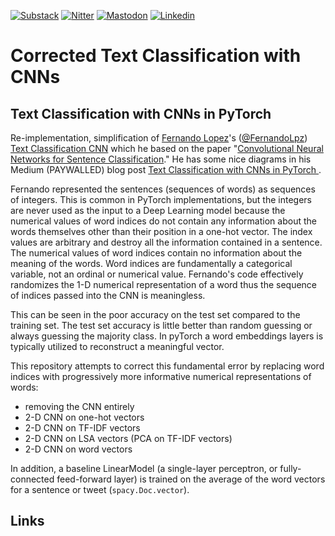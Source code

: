 [![Substack][substack-shield]][substack-url]
[![Nitter][nitter-shield]][nitter-url]
[![Mastodon][mastodon-shield]][mastodon-url]
[![Linkedin][linkedin-shield]][linkedin-url]

# Corrected Text Classification with CNNs

## Text Classification with CNNs in PyTorch 

Re-implementation, simplification of [Fernando Lopez][linkedin-fernando]'s ([@FernandoLpz](https://github.com/FernandoLpz)) [Text Classification CNN](https://github.com/FernandoLpz/Text-Classification-CNN-PyTorch) which he based on the paper "[Convolutional Neural Networks for Sentence Classification](https://arxiv.org/pdf/1408.5882.pdf)."
He has some nice diagrams in his Medium (PAYWALLED) blog post [Text Classification with CNNs in PyTorch ](https://12ft.io/proxy?q=https%3A%2F%2Ftowardsdatascience.com%2Ftext-classification-with-cnns-in-pytorch-1113df31e79f).

Fernando represented the sentences (sequences of words) as sequences of integers.
This is common in PyTorch implementations, but the integers are never used as the input to a Deep Learning model because the numerical values of word indices do not contain any information about the words themselves other than their position in a one-hot vector.
The index values are arbitrary and destroy all the information contained in a sentence.
The numerical values of word indices contain no information about the meaning of the words. Word indices are fundamentally a categorical variable, not an ordinal or numerical value.
Fernando's code effectively randomizes the 1-D numerical representation of a word thus the  sequence of indices passed into the CNN is meaningless.

This can be seen in the poor accuracy on the test set compared to the training set. 
The test set accuracy is little better than random guessing or always guessing the majority class.
In pyTorch a word embeddings layers is typically utilized to reconstruct a meaningful vector.

This repository attempts to correct this fundamental error by replacing word indices with progressively more informative numerical representations of words:

- removing the CNN entirely
- 2-D CNN on one-hot vectors
- 2-D CNN on TF-IDF vectors
- 2-D CNN on LSA vectors (PCA on TF-IDF vectors)
- 2-D CNN on word vectors

In addition, a baseline LinearModel (a single-layer perceptron, or fully-connected feed-forward layer) is trained on the average of the word vectors for a sentence or tweet (`spacy.Doc.vector`).

## Links


[substack-shield]: https://proai.substack.com
[substack-url]: https://proai.substack.com

[mastodon-shield]: https://img.shields.io/mastodon/follow/001019390?style=social
[mastodon-url]: https://mastodon.social/users/hobson

[nitter-url]: https://nitter.net/hobsonlane
[nitter-shield]: https://nitter.net/hobsonlane

[linkedin-shield]: https://img.shields.io/badge/linkedin-%230077B5.svg?&style=for-the-badge&logo=linkedin&logoColor=white
[linkedin-url]: https://www.linkedin.com/in/hobsonlane/

[linkedin-fernando]: https://www.linkedin.com/in/fernando-lopezvelasco/
